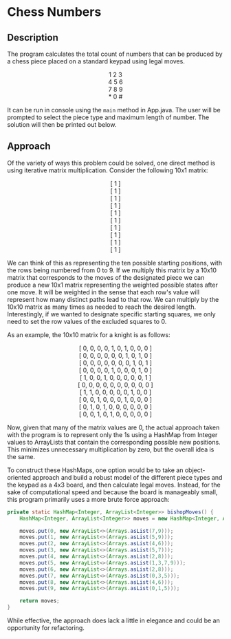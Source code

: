 # Chess Numbers

## Description

The program calculates the total count of numbers that can be produced by a chess piece placed on a standard keypad using legal moves.
<p align="center">
1  2  3<br>
4  5  6<br>
7  8  9<br>
*  0  #<br>
</p>

It can be run in console using the ```main``` method in App.java. The user will be prompted to select the piece type and maximum length of number. The solution will then be printed out below.

## Approach

Of the variety of ways this problem could be solved, one direct method is using iterative matrix multiplication. Consider the following 10x1 matrix:

<p align="center">
[ 1 ]<br>
[ 1 ]<br>
[ 1 ]<br>
[ 1 ]<br>
[ 1 ]<br>
[ 1 ]<br>
[ 1 ]<br>
[ 1 ]<br>
[ 1 ]<br>
[ 1 ]<br>
</p>

We can think of this as representing the ten possible starting positions, with the rows being numbered from 0 to 9. If we multiply this matrix by a 10x10 matrix that corresponds to the moves of the designated piece we can produce a new 10x1 matrix representing the weighted possible states after one move. It will be weighted in the sense that each row's value will represent how many distinct paths lead to that row. We can multiply by the 10x10 matrix as many times as needed to reach the desired length. Interestingly, if we wanted to designate specific starting squares, we only need to set the row values of the excluded squares to 0.

As an example, the 10x10 matrix for a knight is as follows:

<p align="center">
[ 0, 0, 0, 0, 1, 0, 1, 0, 0, 0 ]<br>
[ 0, 0, 0, 0, 0, 0, 1, 0, 1, 0 ]<br>
[ 0, 0, 0, 0, 0, 0, 0, 1, 0, 1 ]<br>
[ 0, 0, 0, 0, 1, 0, 0, 0, 1, 0 ]<br>
[ 1, 0, 0, 1, 0, 0, 0, 0, 0, 1 ]<br>
[ 0, 0, 0, 0, 0, 0, 0, 0, 0, 0 ]<br>
[ 1, 1, 0, 0, 0, 0, 0, 1, 0, 0 ]<br>
[ 0, 0, 1, 0, 0, 0, 1, 0, 0, 0 ]<br>
[ 0, 1, 0, 1, 0, 0, 0, 0, 0, 0 ]<br>
[ 0, 0, 1, 0, 1, 0, 0, 0, 0, 0 ]<br>
</p>

Now, given that many of the matrix values are 0, the actual approach taken with the program is to represent only the 1s using a HashMap from Integer values to ArrayLists that contain the corresponding possible new positions. This minimizes unnecessary multiplication by zero, but the overall idea is the same.

To construct these HashMaps, one option would be to take an object-oriented approach and build a robust model of the different piece types and the keypad as a 4x3 board, and then calculate legal moves. Instead, for the sake of computational speed and because the board is manageably small, this program primarily uses a more brute force approach:

```java
private static HashMap<Integer, ArrayList<Integer>> bishopMoves() {
    HashMap<Integer, ArrayList<Integer>> moves = new HashMap<Integer, ArrayList<Integer>>();

    moves.put(0, new ArrayList<>(Arrays.asList(7,9)));
    moves.put(1, new ArrayList<>(Arrays.asList(5,9)));
    moves.put(2, new ArrayList<>(Arrays.asList(4,6)));
    moves.put(3, new ArrayList<>(Arrays.asList(5,7)));
    moves.put(4, new ArrayList<>(Arrays.asList(2,8)));
    moves.put(5, new ArrayList<>(Arrays.asList(1,3,7,9)));
    moves.put(6, new ArrayList<>(Arrays.asList(2,8)));
    moves.put(7, new ArrayList<>(Arrays.asList(0,3,5)));
    moves.put(8, new ArrayList<>(Arrays.asList(4,6)));
    moves.put(9, new ArrayList<>(Arrays.asList(0,1,5)));

    return moves;
}
```

While effective, the approach does lack a little in elegance and could be an opportunity for refactoring.
